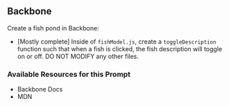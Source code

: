 ## Backbone

Create a fish pond in Backbone:

* [Mostly complete] Inside of `fishModel.js`, create a `toggleDescription` function such that when a fish <tr> is clicked, the fish description will toggle on or off. DO NOT MODIFY any other files.

### Available Resources for this Prompt
* Backbone Docs
* MDN